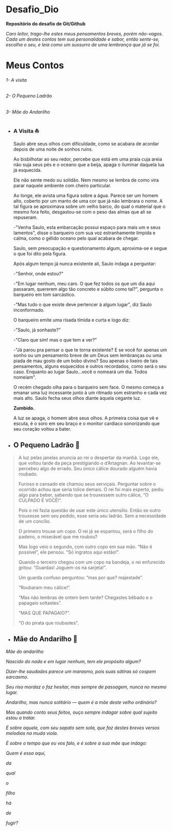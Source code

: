 
# Desafio_Dio
**Repositório do desafio de Git/Github**

_Caro leitor, trago-lhe estes meus pensamentos breves, porém não-vagos. Cada um destes contos tem sua personalidade e sabor, então sente-se, escolha o seu, e leia como um sussurro de uma lembrança que já se foi._

# Meus Contos

###### 1- A visita  
###### 2- O Pequeno Ladrão
###### 3- Mãe do Andarilho

- ### A Visita ⛵

  Saulo abre seus olhos com dificuldade, como se acabara de acordar depois de uma noite de sonhos ruins. 
   
  Ao bisbilhotar ao seu redor, percebe que está em uma praia cuja areia não suja seus pés e o oceano que a beija, apaga o iluminar daquela lua já esquecida.
  
  Ele não sente medo ou solidão. Nem mesmo se lembra de como vira parar naquele ambiente com cheiro particular. 
    
   Ao longe, ele avista uma figura sobre a água. Parece ser um homem alto, coberto por um manto de uma cor que já não lembrara o nome. A tal figura se aproximava sobre um velho barco, do qual o material que o mesmo fora feito, desgastou-se com o peso das almas que ali se repuseram. 
    
   -"Venha Saulo, esta embarcação possui espaço para mais um e seus lamentos", disse o barqueiro com sua voz estranhamente límpida e calma, como o gélido oceano pelo qual acabara de chegar. 
    
   Saulo, sem preocupação e questionamento algum, aproxima-se e segue o que foi dito pela figura. 
    
   Após algum tempo já nunca existente ali, Saulo indaga a perguntar: 
    
   -"Senhor, onde estou?" 
    
   -"Em lugar nenhum, meu caro. O que fez todos os que um dia aqui passaram, quererem algo tão concreto e súbito como tal?", pergunta o barqueiro em tom sarcástico. 
    
   -"Mas tudo o que existe deve pertencer à algum lugar", diz Saulo inconformado. 
    
   O barqueiro emite uma risada tímida e curta e logo diz: 
    
   -"Saulo, já sonhaste?" 
    
   -"Claro que sim! mas o que tem a ver?" 
    
   -"Já parou pra pensar o que te torna existente? E se você for apenas um sonho ou um pensamento breve de um Deus sem lembranças ou uma piada de mau gosto de um bobo divino? Sou apenas o lixeiro de tais pensamentos, alguns esquecidos e outros recordados, como será o seu caso. Enquanto ao lugar Saulo...você o nomeará um dia. Todos nomeiam".
    
   O recém chegado olha para o barqueiro sem face. O mesmo começa a emanar uma luz incessante junto à um ritmado som estranho e cada vez mais alto. Saulo fecha seus olhos diante àquela cegante luz. 
   
   **Zumbido.**
    
  A luz se apaga, o homem abre seus olhos. A primeira coisa que vê e escuta, é o soro em seu braço e o monitor cardíaco sonorizando que seu coração voltou a bater. 


- ## O Pequeno Ladrão 🍷

 
>  A luz pelas janelas anuncia ao rei o despertar da manhã. Logo ele,
> que voltou tarde da peça prestigiando o d’Artagnan. Ao levantar-se
> percebeu algo de errado. Seu único cálice dourado alguém havia
> roubado.
> 
>  Furioso e cansado ele chamou seus serviçais. Perguntar sobre o
> ocorrido achou que seria tolice demais. O rei foi mais esperto, pediu
> algo para beber, sabendo que se trouxessem outro cálice, “O CULPADO É
> VOCÊ!”.
> 
> Pois o rei fazia questão de usar este único utensílio. Então se outro
> trouxesse sem seu pedido, esse seria seu ladrão. Sem a necessidade de
> um concílio.
> 
>  O primeiro trouxe um copo. O rei já se espantou, será o filho do
> padeiro, o miserável que me roubou?
> 
>  Mas logo veio o segundo, com outro copo em sua mão. “Não é possível”,
> ele pensou. “Só ingratos aqui estão!”.
> 
> Quando o terceiro chegou com um copo na bandeja, o rei enfurecido
> gritou: “Guardas! Joguem-os na sarjeta!”. 
> 
>  Um guarda confuso perguntou: “mas por que? majestade”.  
> 
>  “Roubaram meu cálice!”. 
> 
>  “Mas não lembras de ontem bem tarde? Chegastes bêbado e o papagaio soltastes”.  
> 
>  “MAS QUE PAPAGAIO?”. 
> 
>  “O do pirata que roubastes”.

 
 - ## Mãe do Andarilho 🎒

_*Mãe do andarilho*_

_Nascido do nada e em lugar nenhum,_
_tem ele propósito algum?_

_Dizer-lhe saudades parece um marasmo,_
_pois suas sátiras só cospem sarcasmo._

_Seu riso mordaz o faz hesitar,_
_mas sempre de passagem,_
_nunca no mesmo lugar._

_Andarilho, mas nunca solitário —_
_quem é a mãe deste velho ordinário?_

_Mas quando conto seus feitos,_
_ouço sempre indagar_
_sobre qual sujeito estou a tratar._

_É sobre aquele, com seu sapato sem sola,_
_que faz destes breves versos_
_melodias na muda viola._

_É sobre o tempo que eu vos falo,_
_e é sobre a sua mãe que indago:_

_Quem é essa aqui,_

_da_

_qual_

_o_

_filho_

_há_

_de_

_fugir?_
